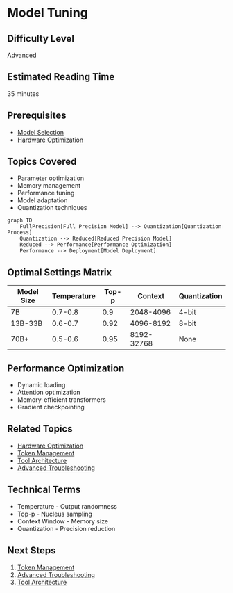 # Model Tuning

## Difficulty Level
Advanced

## Estimated Reading Time
35 minutes

## Prerequisites
- [Model Selection](../quick-start/model-selection.md)
- [Hardware Optimization](hardware-optimization.md)

## Topics Covered
- Parameter optimization
- Memory management
- Performance tuning
- Model adaptation
- Quantization techniques

```mermaid
graph TD
    FullPrecision[Full Precision Model] --> Quantization[Quantization Process]
    Quantization --> Reduced[Reduced Precision Model]
    Reduced --> Performance[Performance Optimization]
    Performance --> Deployment[Model Deployment]
```

## Optimal Settings Matrix
| Model Size | Temperature | Top-p | Context | Quantization |
|------------|------------|-------|----------|--------------|
| 7B | 0.7-0.8 | 0.9 | 2048-4096 | 4-bit |
| 13B-33B | 0.6-0.7 | 0.92 | 4096-8192 | 8-bit |
| 70B+ | 0.5-0.6 | 0.95 | 8192-32768 | None |

## Performance Optimization
- Dynamic loading
- Attention optimization
- Memory-efficient transformers
- Gradient checkpointing

## Related Topics
- [Hardware Optimization](hardware-optimization.md)
- [Token Management](token-management.md)
- [Tool Architecture](tool-architecture.md)
- [Advanced Troubleshooting](advanced-troubleshooting.md)

## Technical Terms
- Temperature - Output randomness
- Top-p - Nucleus sampling
- Context Window - Memory size
- Quantization - Precision reduction

## Next Steps
1. [Token Management](token-management.md)
2. [Advanced Troubleshooting](advanced-troubleshooting.md)
3. [Tool Architecture](tool-architecture.md)